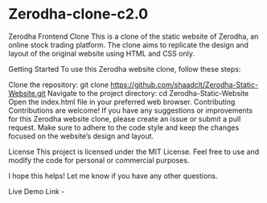 # Zerodha-clone-c2.0
Zerodha Frontend Clone
This is a clone of the static website of Zerodha, an online stock trading platform. The clone aims to replicate the design and layout of the original website using HTML and CSS only.

Getting Started
To use this Zerodha website clone, follow these steps:

Clone the repository: git clone https://github.com/shaadclt/Zerodha-Static-Website.git
Navigate to the project directory: cd Zerodha-Static-Website
Open the index.html file in your preferred web browser.
Contributing
Contributions are welcome! If you have any suggestions or improvements for this Zerodha website clone, please create an issue or submit a pull request. Make sure to adhere to the code style and keep the changes focused on the website’s design and layout.

License
This project is licensed under the MIT License. Feel free to use and modify the code for personal or commercial purposes.

I hope this helps! Let me know if you have any other questions.

Live Demo Link - 
